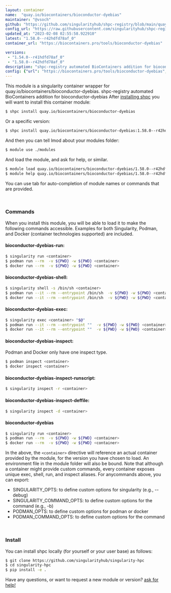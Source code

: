 ```yaml
---
layout: container
name:  "quay.io/biocontainers/bioconductor-dyebias"
maintainer: "@vsoch"
github: "https://github.com/singularityhub/shpc-registry/blob/main/quay.io/biocontainers/bioconductor-dyebias/container.yaml"
config_url: "https://raw.githubusercontent.com/singularityhub/shpc-registry/main/quay.io/biocontainers/bioconductor-dyebias/container.yaml"
updated_at: "2023-02-08 02:55:58.922910"
latest: "1.58.0--r42hdfd78af_0"
container_url: "https://biocontainers.pro/tools/bioconductor-dyebias"

versions:
 - "1.54.0--r41hdfd78af_0"
 - "1.58.0--r42hdfd78af_0"
description: "shpc-registry automated BioContainers addition for bioconductor-dyebias"
config: {"url": "https://biocontainers.pro/tools/bioconductor-dyebias", "maintainer": "@vsoch", "description": "shpc-registry automated BioContainers addition for bioconductor-dyebias", "latest": {"1.58.0--r42hdfd78af_0": "sha256:775b50fe6342cc43b083f6190ed5f3e911e0287eff7b23e45e55f28b3eb83a7a"}, "tags": {"1.54.0--r41hdfd78af_0": "sha256:877bf3671d81b59e05891bfab1f859b1ec8944b7d74678743ea466d3815e0d0b", "1.58.0--r42hdfd78af_0": "sha256:775b50fe6342cc43b083f6190ed5f3e911e0287eff7b23e45e55f28b3eb83a7a"}, "docker": "quay.io/biocontainers/bioconductor-dyebias"}
---
```


This module is a singularity container wrapper for quay.io/biocontainers/bioconductor-dyebias.
shpc-registry automated BioContainers addition for bioconductor-dyebias
After [installing shpc](#install) you will want to install this container module:


```bash
$ shpc install quay.io/biocontainers/bioconductor-dyebias
```

Or a specific version:

```bash
$ shpc install quay.io/biocontainers/bioconductor-dyebias:1.58.0--r42hdfd78af_0
```

And then you can tell lmod about your modules folder:

```bash
$ module use ./modules
```

And load the module, and ask for help, or similar.

```bash
$ module load quay.io/biocontainers/bioconductor-dyebias/1.58.0--r42hdfd78af_0
$ module help quay.io/biocontainers/bioconductor-dyebias/1.58.0--r42hdfd78af_0
```

You can use tab for auto-completion of module names or commands that are provided.

<br>

### Commands

When you install this module, you will be able to load it to make the following commands accessible.
Examples for both Singularity, Podman, and Docker (container technologies supported) are included.

#### bioconductor-dyebias-run:

```bash
$ singularity run <container>
$ podman run --rm  -v ${PWD} -w ${PWD} <container>
$ docker run --rm  -v ${PWD} -w ${PWD} <container>
```

#### bioconductor-dyebias-shell:

```bash
$ singularity shell -s /bin/sh <container>
$ podman run --it --rm --entrypoint /bin/sh  -v ${PWD} -w ${PWD} <container>
$ docker run --it --rm --entrypoint /bin/sh  -v ${PWD} -w ${PWD} <container>
```

#### bioconductor-dyebias-exec:

```bash
$ singularity exec <container> "$@"
$ podman run --it --rm --entrypoint ""  -v ${PWD} -w ${PWD} <container> "$@"
$ docker run --it --rm --entrypoint ""  -v ${PWD} -w ${PWD} <container> "$@"
```

#### bioconductor-dyebias-inspect:

Podman and Docker only have one inspect type.

```bash
$ podman inspect <container>
$ docker inspect <container>
```

#### bioconductor-dyebias-inspect-runscript:

```bash
$ singularity inspect -r <container>
```

#### bioconductor-dyebias-inspect-deffile:

```bash
$ singularity inspect -d <container>
```



#### bioconductor-dyebias

```bash
$ singularity run <container>
$ podman run --rm  -v ${PWD} -w ${PWD} <container>
$ docker run --rm  -v ${PWD} -w ${PWD} <container>
```


In the above, the `<container>` directive will reference an actual container provided
by the module, for the version you have chosen to load. An environment file in the
module folder will also be bound. Note that although a container
might provide custom commands, every container exposes unique exec, shell, run, and
inspect aliases. For anycommands above, you can export:

 - SINGULARITY_OPTS: to define custom options for singularity (e.g., --debug)
 - SINGULARITY_COMMAND_OPTS: to define custom options for the command (e.g., -b)
 - PODMAN_OPTS: to define custom options for podman or docker
 - PODMAN_COMMAND_OPTS: to define custom options for the command

<br>

### Install

You can install shpc locally (for yourself or your user base) as follows:

```bash
$ git clone https://github.com/singularityhub/singularity-hpc
$ cd singularity-hpc
$ pip install -e .
```

Have any questions, or want to request a new module or version? [ask for help!](https://github.com/singularityhub/singularity-hpc/issues)